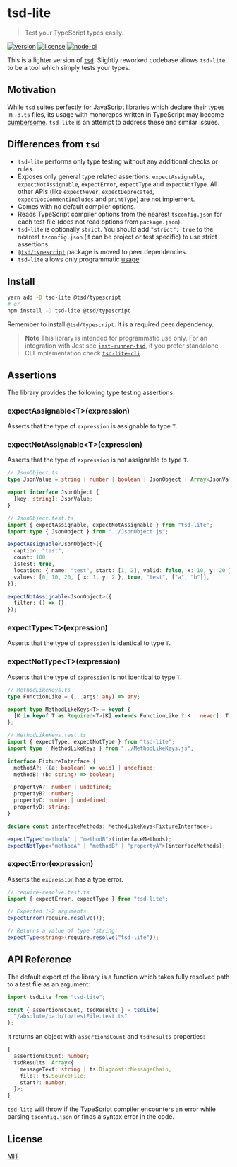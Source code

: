 # tsd-lite

> Test your TypeScript types easily.

[![version](https://img.shields.io/npm/v/tsd-lite)](https://npmjs.com/package/tsd-lite)
[![license](https://img.shields.io/github/license/mrazauskas/tsd-lite)](https://github.com/mrazauskas/tsd-lite/blob/main/LICENSE.md)
[![node-ci](https://img.shields.io/github/actions/workflow/status/mrazauskas/tsd-lite/node-ci.yml?label=CI)](https://github.com/mrazauskas/tsd-lite/actions/workflows/node-ci.yml)

This is a lighter version of [`tsd`](https://npmjs.com/package/tsd). Slightly reworked codebase allows `tsd-lite` to be a tool which simply tests your types.

## Motivation

While `tsd` suites perfectly for JavaScript libraries which declare their types in `.d.ts` files, its usage with monorepos written in TypeScript may become [cumbersome](https://github.com/SamVerschueren/tsd/issues/32). `tsd-lite` is an attempt to address these and similar issues.

## Differences from `tsd`

- `tsd-lite` performs only type testing without any additional checks or rules.
- Exposes only general type related assertions: `expectAssignable`, `expectNotAssignable`, `expectError`, `expectType` and `expectNotType`. All other APIs (like `expectNever`, `expectDeprecated`, `expectDocCommentIncludes` and `printType`) are not implement.
- Comes with no default compiler options.
- Reads TypeScript compiler options from the nearest `tsconfig.json` for each test file (does not read options from `package.json`).
- `tsd-lite` is optionally `strict`. You should add `"strict": true` to the nearest `tsconfig.json` (it can be project or test specific) to use strict assertions.
- [`@tsd/typescript`](https://npmjs.com/package/@tsd/typescript) package is moved to peer dependencies.
- `tsd-lite` allows only programmatic [usage](#usage).

## Install

```bash
yarn add -D tsd-lite @tsd/typescript
# or
npm install -D tsd-lite @tsd/typescript
```

Remember to install `@tsd/typescript`. It is a required peer dependency.

> **Note** This library is intended for programmatic use only. For an integration with Jest see [`jest-runner-tsd`](https://github.com/jest-community/jest-runner-tsd), if you prefer standalone CLI implementation check [`tsd-lite-cli`](https://github.com/asd-xiv/tsd-lite-cli).

## Assertions

The library provides the following type testing assertions.

### expectAssignable&lt;T&gt;(expression)

Asserts that the type of `expression` is assignable to type `T`.

### expectNotAssignable&lt;T&gt;(expression)

Asserts that the type of `expression` is not assignable to type `T`.

```ts
// JsonObject.ts
type JsonValue = string | number | boolean | JsonObject | Array<JsonValue>;

export interface JsonObject {
  [key: string]: JsonValue;
}
```

```ts
// JsonObject.test.ts
import { expectAssignable, expectNotAssignable } from "tsd-lite";
import type { JsonObject } from "../JsonObject.js";

expectAssignable<JsonObject>({
  caption: "test",
  count: 100,
  isTest: true,
  location: { name: "test", start: [1, 2], valid: false, x: 10, y: 20 },
  values: [0, 10, 20, { x: 1, y: 2 }, true, "test", ["a", "b"]],
});

expectNotAssignable<JsonObject>({
  filter: () => {},
});
```

### expectType&lt;T&gt;(expression)

Asserts that the type of `expression` is identical to type `T`.

### expectNotType&lt;T&gt;(expression)

Asserts that the type of `expression` is not identical to type `T`.

```ts
// MethodLikeKeys.ts
type FunctionLike = (...args: any) => any;

export type MethodLikeKeys<T> = keyof {
  [K in keyof T as Required<T>[K] extends FunctionLike ? K : never]: T[K];
};
```

```ts
// MethodLikeKeys.test.ts
import { expectType, expectNotType } from "tsd-lite";
import type { MethodLikeKeys } from "../MethodLikeKeys.js";

interface FixtureInterface {
  methodA?: ((a: boolean) => void) | undefined;
  methodB: (b: string) => boolean;

  propertyA?: number | undefined;
  propertyB?: number;
  propertyC: number | undefined;
  propertyD: string;
}

declare const interfaceMethods: MethodLikeKeys<FixtureInterface>;

expectType<"methodA" | "methodB">(interfaceMethods);
expectNotType<"methodA" | "methodB" | "propertyA">(interfaceMethods);
```

### expectError(expression)

Asserts the `expression` has a type error.

```ts
// require-resolve.test.ts
import { expectError, expectType } from "tsd-lite";

// Expected 1-2 arguments
expectError(require.resolve());

// Returns a value of type 'string'
expectType<string>(require.resolve("tsd-lite"));
```

## API Reference

The default export of the library is a function which takes fully resolved path to a test file as an argument:

```ts
import tsdLite from "tsd-lite";

const { assertionsCount, tsdResults } = tsdLite(
  "/absolute/path/to/testFile.test.ts"
);
```

It returns an object with `assertionsCount` and `tsdResults` properties:

```ts
{
  assertionsCount: number;
  tsdResults: Array<{
    messageText: string | ts.DiagnosticMessageChain;
    file?: ts.SourceFile;
    start?: number;
  }>;
}
```

`tsd-lite` will throw if the TypeScript compiler encounters an error while parsing `tsconfig.json` or finds a syntax error in the code.

## License

[MIT](https://github.com/mrazauskas/tsd-lite/blob/main/LICENSE.md)
